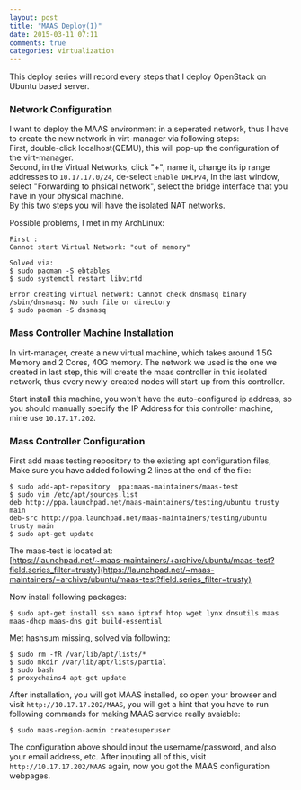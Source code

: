 ```yaml
---
layout: post
title: "MAAS Deploy(1)"
date: 2015-03-11 07:11
comments: true
categories: virtualization
---
```

This deploy series will record every steps that I deploy OpenStack on Ubuntu based server.     
### Network Configuration
I want to deploy the MAAS environment in a seperated network, thus I have to create the new network in virt-manager via following steps:   
First, double-click localhost(QEMU), this will pop-up the configuration of the virt-manager.     
Second, in the Virtual Networks, click "+", name it, change its ip range addresses to `10.17.17.0/24`, de-select `Enable DHCPv4`, In the last window, select "Forwarding to phsical network", select the bridge interface that you have in your physical machine.     
By this two steps you will have the isolated NAT networks.    

Possible problems, I met in my ArchLinux:    

```
First :
Cannot start Virtual Network: "out of memory"

Solved via:    
$ sudo pacman -S ebtables
$ sudo systemctl restart libvirtd

Error creating virtual network: Cannot check dnsmasq binary /sbin/dnsmasq: No such file or directory
$ sudo pacman -S dnsmasq

```

### Mass Controller Machine Installation
In virt-manager, create a new virtual machine, which takes around 1.5G Memory and 2 Cores, 40G memory. The network we used is the one we created in last step, this will create the maas controller in this isolated network, thus every newly-created nodes will start-up from this controller.    

Start install this machine, you won't have the auto-configured ip address, so you should manually specify the IP Address for this controller machine, mine use `10.17.17.202`.    

### Mass Controller Configuration
First add maas testing repository to the existing apt configuration files, Make sure you have added following 2 lines at the end of the file:    

```
$ sudo add-apt-repository  ppa:maas-maintainers/maas-test
$ sudo vim /etc/apt/sources.list
deb http://ppa.launchpad.net/maas-maintainers/testing/ubuntu trusty main 
deb-src http://ppa.launchpad.net/maas-maintainers/testing/ubuntu trusty main 
$ sudo apt-get update

``` 
The maas-test is located at:    
[https://launchpad.net/~maas-maintainers/+archive/ubuntu/maas-test?field.series_filter=trusty](https://launchpad.net/~maas-maintainers/+archive/ubuntu/maas-test?field.series_filter=trusty)    

Now install following packages:    

```
$ sudo apt-get install ssh nano iptraf htop wget lynx dnsutils maas maas-dhcp maas-dns git build-essential

```

Met hashsum missing, solved via following:    

```
$ sudo rm -fR /var/lib/apt/lists/*  
$ sudo mkdir /var/lib/apt/lists/partial  
$ sudo bash
$ proxychains4 apt-get update

```
After installation, you will got MAAS installed, so open your browser and visit `http://10.17.17.202/MAAS`, you will get a hint that you have to run following commands for making MAAS service really avaiable:    

```
$ sudo maas-region-admin createsuperuser

```
The configuration above should input the username/password, and also your email address, etc. After inputing all of this, visit `http://10.17.17.202/MAAS` again, now you got the MAAS configuration webpages.    
